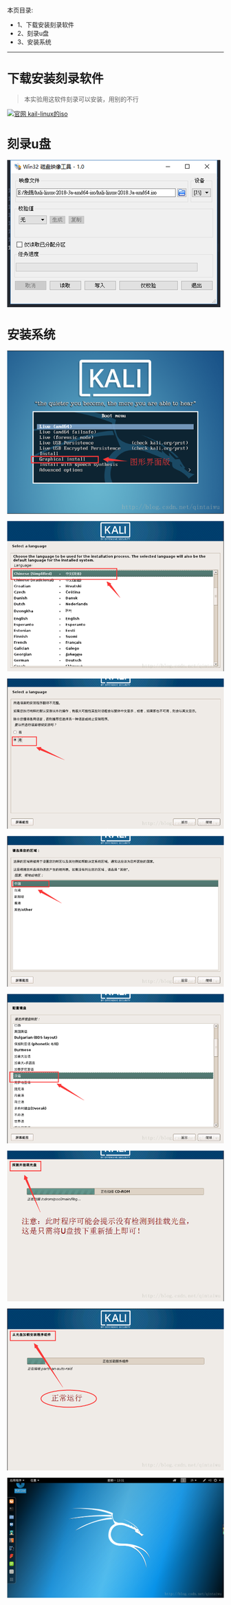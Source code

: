 本页目录:
- 1、下载安装刻录软件
- 2、刻录u盘
- 3、安装系统

***


# 下载安装刻录软件

>本实验用这软件刻录可以安装，用别的不行

[![](https://img.shields.io/badge/官网-kali--linux的iso-red.svg "官网 kail-linux的iso")](https://sourceforge.net/projects/win32diskimager/files/latest/download)


# 刻录u盘

![](image/3-1.png)

# 安装系统

![](image/3-2.png)

![](image/3-3.png)

![](image/3-4.png)

![](image/3-5.png)

![](image/3-6.png)

![](image/3-7.png)

![](image/3-8.png)

![](image/3-9.png)


